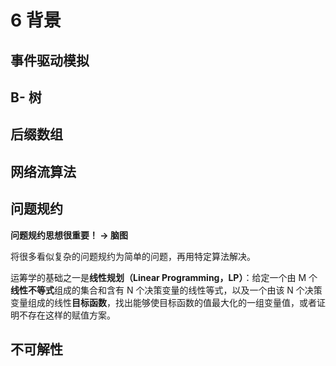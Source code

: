 # 6 背景

## 事件驱动模拟

## B- 树

## 后缀数组

## 网络流算法

## 问题规约

**问题规约思想很重要！ -> 脑图**

将很多看似复杂的问题规约为简单的问题，再用特定算法解决。


运筹学的基础之一是**线性规划（Linear Programming，LP）**：给定一个由 M 个**线性不等式**组成的集合和含有 N 个决策变量的线性等式，以及一个由该 N 个决策变量组成的线性**目标函数**，找出能够使目标函数的值最大化的一组变量值，或者证明不存在这样的赋值方案。

## 不可解性
